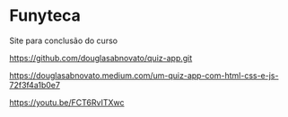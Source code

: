 # Funyteca
Site para conclusão do curso

https://github.com/douglasabnovato/quiz-app.git

https://douglasabnovato.medium.com/um-quiz-app-com-html-css-e-js-72f3f4a1b0e7

https://youtu.be/FCT6RvITXwc
